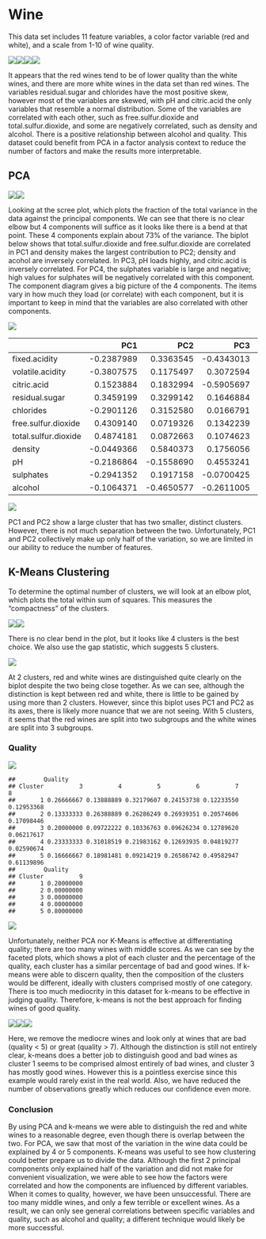 Wine
====

This data set includes 11 feature variables, a color factor variable
(red and white), and a scale from 1-10 of wine quality.

![](wine_pca_files/figure-markdown_strict/unnamed-chunk-1-1.png)![](wine_pca_files/figure-markdown_strict/unnamed-chunk-1-2.png)![](wine_pca_files/figure-markdown_strict/unnamed-chunk-1-3.png)![](wine_pca_files/figure-markdown_strict/unnamed-chunk-1-4.png)

It appears that the red wines tend to be of lower quality than the white
wines, and there are more white wines in the data set than red wines.
The variables residual.sugar and chlorides have the most positive skew,
however most of the variables are skewed, with pH and citric.acid the
only variables that resemble a normal distribution. Some of the
variables are correlated with each other, such as free.sulfur.dioxide
and total.sulfur.dioxide, and some are negatively correlated, such as
density and alcohol. There is a positive relationship between alcohol
and quality. This dataset could benefit from PCA in a factor analysis
context to reduce the number of factors and make the results more
interpretable.

PCA
---

![](wine_pca_files/figure-markdown_strict/unnamed-chunk-2-1.png)![](wine_pca_files/figure-markdown_strict/unnamed-chunk-2-2.png)

Looking at the scree plot, which plots the fraction of the total
variance in the data against the principal components. We can see that
there is no clear elbow but 4 components will suffice as it looks like
there is a bend at that point. These 4 components explain about 73% of
the variance. The biplot below shows that total.sulfur.dioxide and
free.sulfur.dioxide are correlated in PC1 and density makes the largest
contribution to PC2; density and acohol are inversely correlated. In
PC3, pH loads highly, and citric.acid is inversely correlated. For PC4,
the sulphates variable is large and negative; high values for sulphates
will be negatively correlated with this component. The component diagram
gives a big picture of the 4 components. The items vary in how much they
load (or correlate) with each component, but it is important to keep in
mind that the variables are also correlated with other components.

![](wine_pca_files/figure-markdown_strict/unnamed-chunk-3-1.png)
<table class="table" style="margin-left: auto; margin-right: auto;">
<thead>
<tr>
<th style="text-align:left;">
</th>
<th style="text-align:right;">
PC1
</th>
<th style="text-align:right;">
PC2
</th>
<th style="text-align:right;">
PC3
</th>
<th style="text-align:right;">
PC4
</th>
</tr>
</thead>
<tbody>
<tr>
<td style="text-align:left;">
fixed.acidity
</td>
<td style="text-align:right;">
-0.2387989
</td>
<td style="text-align:right;">
0.3363545
</td>
<td style="text-align:right;">
-0.4343013
</td>
<td style="text-align:right;">
0.1643462
</td>
</tr>
<tr>
<td style="text-align:left;">
volatile.acidity
</td>
<td style="text-align:right;">
-0.3807575
</td>
<td style="text-align:right;">
0.1175497
</td>
<td style="text-align:right;">
0.3072594
</td>
<td style="text-align:right;">
0.2127849
</td>
</tr>
<tr>
<td style="text-align:left;">
citric.acid
</td>
<td style="text-align:right;">
0.1523884
</td>
<td style="text-align:right;">
0.1832994
</td>
<td style="text-align:right;">
-0.5905697
</td>
<td style="text-align:right;">
-0.2643003
</td>
</tr>
<tr>
<td style="text-align:left;">
residual.sugar
</td>
<td style="text-align:right;">
0.3459199
</td>
<td style="text-align:right;">
0.3299142
</td>
<td style="text-align:right;">
0.1646884
</td>
<td style="text-align:right;">
0.1674430
</td>
</tr>
<tr>
<td style="text-align:left;">
chlorides
</td>
<td style="text-align:right;">
-0.2901126
</td>
<td style="text-align:right;">
0.3152580
</td>
<td style="text-align:right;">
0.0166791
</td>
<td style="text-align:right;">
-0.2447439
</td>
</tr>
<tr>
<td style="text-align:left;">
free.sulfur.dioxide
</td>
<td style="text-align:right;">
0.4309140
</td>
<td style="text-align:right;">
0.0719326
</td>
<td style="text-align:right;">
0.1342239
</td>
<td style="text-align:right;">
-0.3572789
</td>
</tr>
<tr>
<td style="text-align:left;">
total.sulfur.dioxide
</td>
<td style="text-align:right;">
0.4874181
</td>
<td style="text-align:right;">
0.0872663
</td>
<td style="text-align:right;">
0.1074623
</td>
<td style="text-align:right;">
-0.2084201
</td>
</tr>
<tr>
<td style="text-align:left;">
density
</td>
<td style="text-align:right;">
-0.0449366
</td>
<td style="text-align:right;">
0.5840373
</td>
<td style="text-align:right;">
0.1756056
</td>
<td style="text-align:right;">
0.0727250
</td>
</tr>
<tr>
<td style="text-align:left;">
pH
</td>
<td style="text-align:right;">
-0.2186864
</td>
<td style="text-align:right;">
-0.1558690
</td>
<td style="text-align:right;">
0.4553241
</td>
<td style="text-align:right;">
-0.4145511
</td>
</tr>
<tr>
<td style="text-align:left;">
sulphates
</td>
<td style="text-align:right;">
-0.2941352
</td>
<td style="text-align:right;">
0.1917158
</td>
<td style="text-align:right;">
-0.0700425
</td>
<td style="text-align:right;">
-0.6405357
</td>
</tr>
<tr>
<td style="text-align:left;">
alcohol
</td>
<td style="text-align:right;">
-0.1064371
</td>
<td style="text-align:right;">
-0.4650577
</td>
<td style="text-align:right;">
-0.2611005
</td>
<td style="text-align:right;">
-0.1068027
</td>
</tr>
</tbody>
</table>

![](wine_pca_files/figure-markdown_strict/unnamed-chunk-4-1.png)

PC1 and PC2 show a large cluster that has two smaller, distinct
clusters. However, there is not much separation between the two.
Unfortunately, PC1 and PC2 collectively make up only half of the
variation, so we are limited in our ability to reduce the number of
features.

K-Means Clustering
------------------

To determine the optimal number of clusters, we will look at an elbow
plot, which plots the total within sum of squares. This measures the
“compactness” of the clusters.

![](wine_pca_files/figure-markdown_strict/unnamed-chunk-5-1.png)![](wine_pca_files/figure-markdown_strict/unnamed-chunk-5-2.png)

There is no clear bend in the plot, but it looks like 4 clusters is the
best choice. We also use the gap statistic, which suggests 5 clusters.

![](wine_pca_files/figure-markdown_strict/unnamed-chunk-6-1.png)

At 2 clusters, red and white wines are distinguished quite clearly on
the biplot despite the two being close together. As we can see, although
the distinction is kept between red and white, there is little to be
gained by using more than 2 clusters. However, since this biplot uses
PC1 and PC2 as its axes, there is likely more nuance that we are not
seeing. With 5 clusters, it seems that the red wines are split into two
subgroups and the white wines are split into 3 subgroups.

### Quality

![](wine_pca_files/figure-markdown_strict/unnamed-chunk-7-1.png)

    ##        Quality
    ## Cluster          3          4          5          6          7          8
    ##       1 0.26666667 0.13888889 0.32179607 0.24153738 0.12233550 0.12953368
    ##       2 0.13333333 0.26388889 0.26286249 0.26939351 0.20574606 0.17098446
    ##       3 0.20000000 0.09722222 0.10336763 0.09626234 0.12789620 0.06217617
    ##       4 0.23333333 0.31018519 0.21983162 0.12693935 0.04819277 0.02590674
    ##       5 0.16666667 0.18981481 0.09214219 0.26586742 0.49582947 0.61139896
    ##        Quality
    ## Cluster          9
    ##       1 0.20000000
    ##       2 0.00000000
    ##       3 0.00000000
    ##       4 0.00000000
    ##       5 0.80000000

![](wine_pca_files/figure-markdown_strict/unnamed-chunk-7-2.png)

Unfortunately, neither PCA nor K-Means is effective at differentiating
quality; there are too many wines with middle scores. As we can see by
the faceted plots, which shows a plot of each cluster and the percentage
of the quality, each cluster has a similar percentage of bad and good
wines. If k-means were able to discern quality, then the composition of
the clusters would be different, ideally with clusters comprised mostly
of one category. There is too much mediocrity in this dataset for
k-means to be effective in judging quality. Therefore, k-means is not
the best approach for finding wines of good quality.

![](wine_pca_files/figure-markdown_strict/unnamed-chunk-8-1.png)![](wine_pca_files/figure-markdown_strict/unnamed-chunk-8-2.png)![](wine_pca_files/figure-markdown_strict/unnamed-chunk-8-3.png)

Here, we remove the mediocre wines and look only at wines that are bad
(quality &lt; 5) or great (quality &gt; 7). Although the distinction is
still not entirely clear, k-means does a better job to distinguish good
and bad wines as cluster 1 seems to be comprised almost entirely of bad
wines, and cluster 3 has mostly good wines. However this is a pointless
exercise since this example would rarely exist in the real world. Also,
we have reduced the number of observations greatly which reduces our
confidence even more.

### Conclusion

By using PCA and k-means we were able to distinguish the red and white
wines to a reasonable degree, even though there is overlap between the
two. For PCA, we saw that most of the variation in the wine data could
be explained by 4 or 5 components. K-means was useful to see how
clustering could better prepare us to divide the data. Although the
first 2 principal components only explained half of the variation and
did not make for convenient visualization, we were able to see how the
factors were correlated and how the components are influenced by
different variables. When it comes to quality, however, we have been
unsuccessful. There are too many middle wines, and only a few terrible
or excellent wines. As a result, we can only see general correlations
between specific variables and quality, such as alcohol and quality; a
different technique would likely be more successful.
